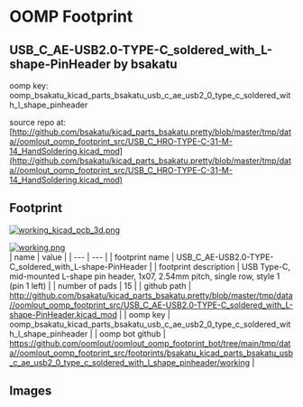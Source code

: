 # OOMP Footprint  
## USB_C_AE-USB2.0-TYPE-C_soldered_with_L-shape-PinHeader  by bsakatu  
  
oomp key: oomp_bsakatu_kicad_parts_bsakatu_usb_c_ae_usb2_0_type_c_soldered_with_l_shape_pinheader  
  
source repo at: [http://github.com/bsakatu/kicad_parts_bsakatu.pretty/blob/master/tmp/data//oomlout_oomp_footprint_src/USB_C_HRO-TYPE-C-31-M-14_HandSoldering.kicad_mod](http://github.com/bsakatu/kicad_parts_bsakatu.pretty/blob/master/tmp/data//oomlout_oomp_footprint_src/USB_C_HRO-TYPE-C-31-M-14_HandSoldering.kicad_mod)  
## Footprint  
  
[![working_kicad_pcb_3d.png](working_kicad_pcb_3d_600.png)](working_kicad_pcb_3d.png)  
  
[![working.png](working_600.png)](working.png)  
| name | value | 
| --- | --- | 
| footprint name | USB_C_AE-USB2.0-TYPE-C_soldered_with_L-shape-PinHeader | 
| footprint description | USB Type-C, mid-mounted L-shape pin header, 1x07, 2.54mm pitch, single row, style 1 (pin 1 left) | 
| number of pads | 15 | 
| github path | http://github.com/bsakatu/kicad_parts_bsakatu.pretty/blob/master/tmp/data//oomlout_oomp_footprint_src/USB_C_AE-USB2.0-TYPE-C_soldered_with_L-shape-PinHeader.kicad_mod | 
| oomp key | oomp_bsakatu_kicad_parts_bsakatu_usb_c_ae_usb2_0_type_c_soldered_with_l_shape_pinheader | 
| oomp bot github | https://github.com/oomlout/oomlout_oomp_footprint_bot/tree/main/tmp/data//oomlout_oomp_footprint_src/footprints/bsakatu_kicad_parts_bsakatu_usb_c_ae_usb2_0_type_c_soldered_with_l_shape_pinheader/working | 
## Images  
